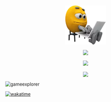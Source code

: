 ###
<div id="header" align="center">
  <a href="https://github.com/GameExplorer"><img src="programmer.png" alt="programmer"></a>
</div>

<p align="center">
	<img width="450em" src="https://github-readme-stats.vercel.app/api?username=GameExplorer&show_icons=true&include_all_commits=true&count_private=true&hide_border=true&theme=dark" />
</p>

<p align="center">
	<img width="450em" src="https://github-readme-streak-stats.herokuapp.com/?user=GameExplorer&include_all_commits=true&hide_border=true&theme=dark"/>
</p>

<p align="center">
	

</p>

<p align="center">
	<a href="https://github.com/GameExplorer/github-readme-stats">
		<img align="center" src="https://github-readme-stats-git-masterrstaa-rickstaa.vercel.app/api/top-langs/?username=GameExplorer&layout=compact&theme=dark"/>
	</a>
</p>

<p align="left"> <img src="https://komarev.com/ghpvc/?username=gameexplorer&label=Profile%20views&color=0e75b6&style=flat" alt="gameexplorer" /> </p>



[![wakatime](https://wakatime.com/badge/user/2d9dd370-ae1d-4c31-86e4-e61456371d7f.svg)](https://wakatime.com/@2d9dd370-ae1d-4c31-86e4-e61456371d7f)


